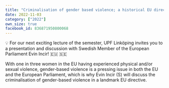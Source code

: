 ```yaml
---
title: "Criminalisation of gender based violence; a historical EU directive"
date: 2022-11-03
category: ["2022"]
own_size: true
facebook_id: 836871950800068
---
```

💡 For our next exciting lecture of the semester, UPF Linköping invites you to a presentation and discussion with Swedish Member of the European Parliament Evin Incir! 🇪🇺 🇸🇪

With one in three women in the EU having experienced physical and/or sexual violence, gender-based violence is a pressing issue in both the EU and the European Parliament, which is why Evin Incir (S) will discuss the criminalisation of gender-based violence in a landmark EU directive.
